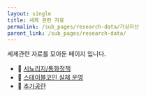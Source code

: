 ```yaml
---
layout: single
title: 세제 관련 자료
permalink: /sub_pages/research-data/가상자산
parent_link: /sub_pages/research-data/
---
```


세제관련 자료를 모아둔 페이지 입니다.

- 📁 [시뇨리지/통화정책](/sub_pages/research-data/가상자산1)
- 📁 [스테이블코인 실제 운영](/sub_pages/research-data/가상자산2)
- 📁 [추가공란](/sub_pages/research-data/가상자산3)
